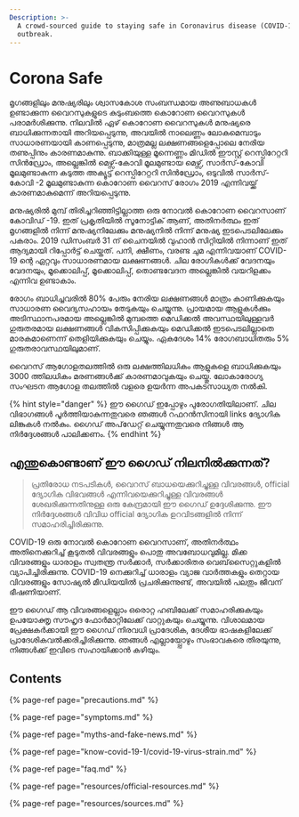 ```yaml
---
Description: >-
  A crowd-sourced guide to staying safe in Coronavirus disease (COVID-19)
  outbreak.
---
```


# Corona Safe

മൃഗങ്ങളിലും മനുഷ്യരിലും ശ്വാസകോശ സംബന്ധമായ അണുബാധകൾ ഉണ്ടാക്കുന്ന വൈറസുകളുടെ കുടുംബത്തെ കൊറോണ വൈറസുകൾ പരാമർശിക്കുന്നു. നിലവിൽ ഏഴ് കൊറോണ വൈറസുകൾ മനുഷ്യരെ ബാധിക്കുന്നതായി അറിയപ്പെടുന്നു, അവയിൽ നാലെണ്ണം ലോകമെമ്പാടും സാധാരണയായി കാണപ്പെടുന്നു, മാത്രമല്ല ലക്ഷണങ്ങളെപ്പോലെ നേരിയ തണുപ്പിനും കാരണമാകുന്നു. ബാക്കിയുള്ള മൂന്നെണ്ണം മിഡിൽ ഈസ്റ്റ് റെസ്പിറേറ്ററി സിൻഡ്രോം, അല്ലെങ്കിൽ മെഴ്സ്-കോവി മൂലമുണ്ടായ മെഴ്സ്, സാർസ്-കോവി മൂലമുണ്ടാകുന്ന കടുത്ത അക്യൂട്ട് റെസ്പിറേറ്ററി സിൻഡ്രോം, ഒടുവിൽ സാർസ്-കോവി -2 മൂലമുണ്ടാകുന്ന കൊറോണ വൈറസ് രോഗം 2019 എന്നിവയ്ക്ക് കാരണമാകുമെന്ന് അറിയപ്പെടുന്നു.

മനുഷ്യരിൽ മുമ്പ് തിരിച്ചറിഞ്ഞിട്ടില്ലാത്ത ഒരു നോവൽ കൊറോണ വൈറസാണ് കോവിഡ് -19. ഇത് പ്രകൃതിയിൽ സൂനോട്ടിക് ആണ്, അതിനർത്ഥം ഇത് മൃഗങ്ങളിൽ നിന്ന് മനുഷ്യനിലേക്കും മനുഷ്യനിൽ നിന്ന് മനുഷ്യ ഇടപെടലിലേക്കും പകരാം. 2019 ഡിസംബർ 31 ന് ചൈനയിൽ വുഹാൻ സിറ്റിയിൽ നിന്നാണ് ഇത് ആദ്യമായി റിപ്പോർട്ട് ചെയ്തത്. പനി, ക്ഷീണം, വരണ്ട ചുമ എന്നിവയാണ് COVID-19 ന്റെ ഏറ്റവും സാധാരണമായ ലക്ഷണങ്ങൾ. ചില രോഗികൾക്ക് വേദനയും വേദനയും, മൂക്കൊലിപ്പ്, മൂക്കൊലിപ്പ്, തൊണ്ടവേദന അല്ലെങ്കിൽ വയറിളക്കം എന്നിവ ഉണ്ടാകാം.

രോഗം ബാധിച്ചവരിൽ 80% പേരും നേരിയ ലക്ഷണങ്ങൾ മാത്രം കാണിക്കുകയും സാധാരണ വൈദ്യസഹായം തേടുകയും ചെയ്യുന്നു. പ്രായമായ ആളുകൾക്കും അടിസ്ഥാനപരമായ അല്ലെങ്കിൽ മുമ്പത്തെ മെഡിക്കൽ അവസ്ഥയിലുള്ളവർ ഗുരുതരമായ ലക്ഷണങ്ങൾ വികസിപ്പിക്കുകയും മെഡിക്കൽ ഇടപെടലില്ലാതെ മാരകമാണെന്ന് തെളിയിക്കുകയും ചെയ്യും. ഏകദേശം 14% രോഗബാധിതരും 5% ഗുരുതരാവസ്ഥയിലുമാണ്. 

വൈറസ് ആഗോളതലത്തിൽ ഒരു ലക്ഷത്തിലധികം ആളുകളെ ബാധിക്കുകയും 3000 ത്തിലധികം മരണങ്ങൾക്ക് കാരണമാവുകയും ചെയ്തു. ലോകാരോഗ്യ സംഘടന ആഗോള തലത്തിൽ വളരെ ഉയർന്ന അപകടസാധ്യത നൽകി.

{% hint style="danger" %}
ഈ ഗൈഡ് ഇപ്പോഴും പുരോഗതിയിലാണ്. ചില വിഭാഗങ്ങൾ പൂർത്തിയാകുന്നതുവരെ ഞങ്ങൾ റഫറൻസിനായി links ദ്യോഗിക ലിങ്കുകൾ നൽകും. ഗൈഡ് അപ്‌ഡേറ്റ് ചെയ്യുന്നതുവരെ നിങ്ങൾ ആ നിർദ്ദേശങ്ങൾ പാലിക്കണം.
{% endhint %}

## എന്തുകൊണ്ടാണ് ഈ ഗൈഡ് നിലനിൽക്കുന്നത്?

> പ്രതിരോധ നടപടികൾ, വൈറസ് ബാധയെക്കുറിച്ചുള്ള വിവരങ്ങൾ, official ദ്യോഗിക വിഭവങ്ങൾ എന്നിവയെക്കുറിച്ചുള്ള വിവരങ്ങൾ ശേഖരിക്കുന്നതിനുള്ള ഒരു കേന്ദ്രമായി ഈ ഗൈഡ് ഉദ്ദേശിക്കുന്നു. ഈ നിർദ്ദേശങ്ങൾ വിവിധ official ദ്യോഗിക ഉറവിടങ്ങളിൽ നിന്ന് സമാഹരിച്ചിരിക്കുന്നു.

COVID-19 ഒരു നോവൽ കൊറോണ വൈറസാണ്, അതിനർത്ഥം അതിനെക്കുറിച്ച് കൂടുതൽ വിവരങ്ങളും പൊതു അവബോധവുമില്ല. മിക്ക വിവരങ്ങളും ധാരാളം സ്വതന്ത്ര സർക്കാർ, സർക്കാരിതര വെബ്‌സൈറ്റുകളിൽ വ്യാപിച്ചിരിക്കുന്നു. COVID-19 നെക്കുറിച്ച് ധാരാളം വ്യാജ വാർത്തകളും തെറ്റായ വിവരങ്ങളും സോഷ്യൽ മീഡിയയിൽ പ്രചരിക്കുന്നുണ്ട്, അവയിൽ പലതും ജീവന് ഭീഷണിയാണ്.

ഈ ഗൈഡ് ആ വിവരങ്ങളെല്ലാം ഒരൊറ്റ ഹബിലേക്ക് സമാഹരിക്കുകയും ഉപയോക്തൃ സൗഹൃദ ഫോർമാറ്റിലേക്ക് വാറ്റുകയും ചെയ്യുന്നു. വിശാലമായ പ്രേക്ഷകർക്കായി ഈ ഗൈഡ് നിരവധി പ്രാദേശിക, ദേശീയ ഭാഷകളിലേക്ക് പ്രാദേശികവൽക്കരിച്ചിരിക്കുന്നു. ഞങ്ങൾ എല്ലായ്പ്പോഴും സംഭാവകരെ തിരയുന്നു, നിങ്ങൾക്ക് ഇവിടെ സഹായിക്കാൻ കഴിയും.

## **Contents**

{% page-ref page="precautions.md" %}

{% page-ref page="symptoms.md" %}

{% page-ref page="myths-and-fake-news.md" %}

{% page-ref page="know-covid-19-1/covid-19-virus-strain.md" %}

{% page-ref page="faq.md" %}

{% page-ref page="resources/official-resources.md" %}

{% page-ref page="resources/sources.md" %}

